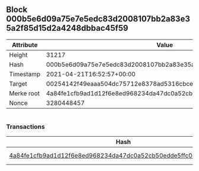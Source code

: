 ## Block 000b5e6d09a75e7e5edc83d2008107bb2a83e35a2f85d15d2a4248dbbac45f59

Attribute | Value
--- | ---
Height | 31217
Hash | 000b5e6d09a75e7e5edc83d2008107bb2a83e35a2f85d15d2a4248dbbac45f59
Timestamp | 2021-04-21T16:52:57+00:00
Target | 00254142f49eaaa504dc75712e8378ad5316cbcead634704b3734b6271167cc4
Merke root | 4a84fe1cfb9ad1d12f6e8ed968234da47dc0a52cb50edde5ffc0c939225432a3
Nonce | 3280448457

```

```

### Transactions

Hash | Amount
--- | ---
[4a84fe1cfb9ad1d12f6e8ed968234da47dc0a52cb50edde5ffc0c939225432a3](4a84fe1cfb9ad1d12f6e8ed968234da47dc0a52cb50edde5ffc0c939225432a3.md) | 10.00000000 SKEPTI 
